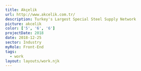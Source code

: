 ```yaml
---
title: Akçelik
url: http://www.akcelik.com.tr/
description: Turkey's Largest Special Steel Supply Network
picture: akcelik
color: ['5', '6', '6']
projectDate: 2018
date: 2018-12-25
sector: Industry
myRole: Front-End
tags:
  - work
layout: layouts/work.njk
---
```

